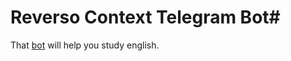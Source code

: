 # Reverso Context Telegram Bot#
That [bot](http://t.me/ReversoContextbot) will help you study english.
